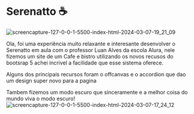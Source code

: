 # Serenatto :coffee:

![screencapture-127-0-0-1-5500-index-html-2024-03-07-19_21_09](https://github.com/laychan25/Serenatto/assets/123597109/093f58ca-f113-4064-b761-99ea4650d843)

Ola, foi uma experiência muito relaxante e interesante desenvolver o Serenatto em aula com o professor Luan Alves da escola Alura, nele fizemos um site de um Cafe e bistro utilizando os novos recusos do bootsrap 5 achei incrivel a facilidade que esse sistema oferece.

Alguns dos principais recursos foram o offcanvas e o accordion que dao um design super novo para a pagina

Tambem fizemos um modo escuro que sinceramente e a melhor coisa do mundo viva o modo escuro!
![screencapture-127-0-0-1-5500-index-html-2024-03-07-17_24_12](https://github.com/laychan25/Serenatto/assets/123597109/f3afd2d0-44a1-4300-ae73-e323f5917a8a)
